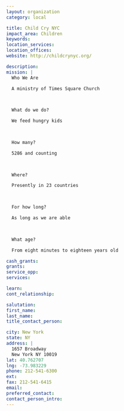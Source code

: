 ```yaml
---
layout: organization
category: local

title: Child Cry NYC
impact_area: Children
keywords: 
location_services: 
location_offices: 
website: http://childcrynyc.org/

description: 
mission: |
  Who We Are

  A ministry of Times Square Church

  

  What do we do?

  We feed hungry kids

  

  How many?

  5286 and counting

  

  Where?

  Presently in 23 countries

  

  For how long?

  As long as we are able

  

  What age?

  From eight minutes to eighteen years old

cash_grants: 
grants: 
service_opp: 
services: 

learn: 
cont_relationship: 

salutation: 
first_name: 
last_name: 
title_contact_person: 

city: New York
state: NY
address: |
  1657 Broadway     
  New York NY 10019
lat: 40.762707
lng: -73.983229
phone: 212-541-6300
ext: 
fax: 212-541-6415
email: 
preferred_contact: 
contact_person_intro: 
---
```

